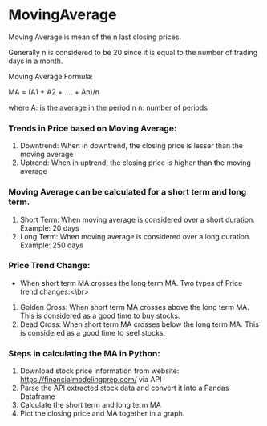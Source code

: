 # MovingAverage

Moving Average is mean of the n last closing prices.

Generally n is considered to be 20 since it is equal to the number of trading days in a month.

Moving Average Formula:

MA = (A1 + A2 + .... + An)/n

where 
A: is the average in the period n
n: number of periods

### Trends in Price based on Moving Average:
1) Downtrend: When in downtrend, the closing price is lesser than the moving average
2) Uptrend: When in uptrend, the closing price is higher than the moving average

### Moving Average can be calculated for a short term and long term.
1) Short Term: When moving average is considered over a short duration. Example: 20 days
2) Long Term: When moving average is considered over a long duration. Example: 250 days

### Price Trend Change: 
 - When short term MA crosses the long term MA.
Two types of Price trend changes:<\br>
1) Golden Cross: When short term MA crosses above the long term MA. This is considered as a good time to buy stocks.
2) Dead Cross: When short term MA crosses below the long term MA. This is considered as a good time to seel stocks.

### Steps in calculating the MA in Python:

1) Download stock price information from website: https://financialmodelingprep.com/ via API
2) Parse the API extracted stock data and convert it into a Pandas Dataframe
3) Calculate the short term and long term MA
4) Plot the closing price and MA together in a graph.
